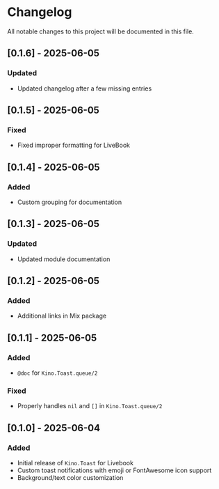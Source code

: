 # Changelog

All notable changes to this project will be documented in this file.

## [0.1.6] - 2025-06-05

### Updated
- Updated changelog after a few missing entries

## [0.1.5] - 2025-06-05

### Fixed
- Fixed improper formatting for LiveBook

## [0.1.4] - 2025-06-05

### Added
- Custom grouping for documentation

## [0.1.3] - 2025-06-05

### Updated
- Updated module documentation

## [0.1.2] - 2025-06-05

### Added
- Additional links in Mix package

## [0.1.1] - 2025-06-05

### Added
- `@doc` for `Kino.Toast.queue/2`

### Fixed
- Properly handles `nil` and `[]` in `Kino.Toast.queue/2`

## [0.1.0] - 2025-06-04

### Added
- Initial release of `Kino.Toast` for Livebook
- Custom toast notifications with emoji or FontAwesome icon support
- Background/text color customization
